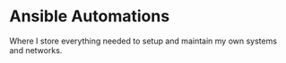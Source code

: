 # Ansible Automations

Where I store everything needed to setup and maintain my own systems and networks.